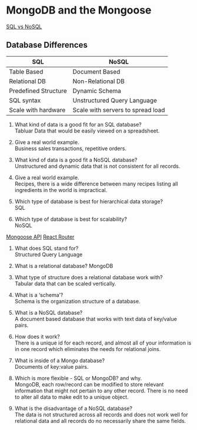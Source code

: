 # MongoDB and the Mongoose

[SQL vs NoSQL](https://www.thegeekstuff.com/2014/01/sql-vs-nosql-db/?utm_source=tuicool)

## Database Differences

| SQL                  | NoSQL                             |
| -------------------- | --------------------------------- |
| Table Based          | Document Based                    |
| Relational DB        | Non-Relational DB                 |
| Predefined Structure | Dynamic Schema                    |
| SQL syntax           | Unstructured Query Language       |
| Scale with hardware  | Scale with servers to spread load |

1. What kind of data is a good fit for an SQL database?\
   Tabluar Data that would be easily viewed on a spreadsheet.

2. Give a real world example.\
   Business sales transactions, repetitive orders.

3. What kind of data is a good fit a NoSQL database?\
   Unstructured and dynamic data that is not consistent for all records.

4. Give a real world example.\
   Recipes, there is a wide difference between many recipes listing all ingredients in the world is impractical.

5. Which type of database is best for hierarchical data storage?\
   SQL

6. Which type of database is best for scalability?\
   NoSQL

[Mongoose API](https://mongoosejs.com/docs/api.html#Model)
[React Router](https://reactrouter.com/web/api/BrowserRouter)

1. What does SQL stand for?\
   Structured Query Language

2. What is a relational database?
   MongoDB

3. What type of structure does a relational database work with?\
   Tabular data that can be scaled vertically.

4. What is a ‘schema’?\
   Schema is the organization structure of a database.

5. What is a NoSQL database?\
   A document based database that works with text data of key/value pairs.

6. How does it work?\
   There is a unique id for each record, and almost all of your information is in one record which eliminates the needs for relational joins.

7. What is inside of a Mongo database?\
   Documents of key:value pairs.

8. Which is more flexible - SQL or MongoDB? and why.\
   MongoDB, each row/record can be modified to store relevant information that might not pertain to any other record. There is no need to alter all data to make edit to a unique object.

9. What is the disadvantage of a NoSQL database?\
   The data is not structured across all records and does not work well for relational data and all records do no necessarily share the same fields.
